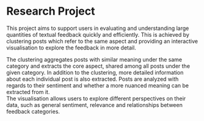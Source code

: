 # Research Project

This project aims to support users in evaluating and understanding large quantities of textual feedback quickly and efficiently.
This is achieved by clustering posts which refer to the same aspect and providing an interactive visualisation to explore the feedback in more detail.

The clustering aggregates posts with similar meaning under the same category and extracts the core aspect, shared among all posts under the given category.
In addition to the clustering, more detailed information about each individual post is also extracted. Posts are analyzed with regards to their sentiment and whether a more nuanced meaning can be extracted from it. \
The visualisation allows users to explore different perspectives on their data, such as general sentiment, relevance and relationships between feedback categories.
